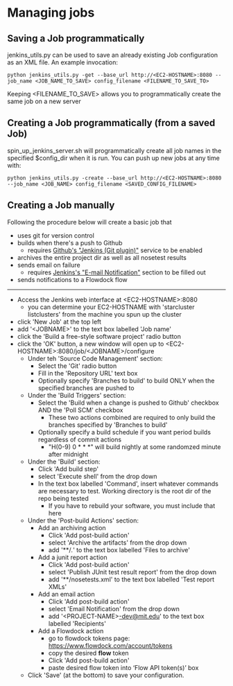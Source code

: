 Managing jobs
==================


## Saving a Job programmatically

jenkins_utils.py can be used to save an already existing Job configuration as an XML file.  An example invocation:

    python jenkins_utils.py -get --base_url http://<EC2-HOSTNAME>:8080 --job_name <JOB_NAME_TO_SAVE> config_filename <FILENAME_TO_SAVE_TO>

Keeping <FILENAME_TO_SAVE> allows you to programmatically create the same job on a new server


## Creating a Job programmatically (from a saved Job)

spin_up_jenkins_server.sh will programmatically create all job names in the specified $config_dir when it is run.  You can push up new jobs at any time with:

    python jenkins_utils.py -create --base_url http://<EC2-HOSTNAME>:8080 --job_name <JOB_NAME> config_filename <SAVED_CONFIG_FILENAME>


## Creating a Job manually

Following the procedure below will create a basic job that

* uses git for version control
* builds when there's a push to Github
  * requires [Github's "Jenkins (Git plugin)"](https://github.com/mit-probabilistic-computing-project/jenkins_project/blob/master/README.md#set-up-githubs-jenkins-git-plugin-service) service to be enabled
* archives the entire project dir as well as all nosetest results
* sends email on failure
  * requires [Jenkins's "E-mail Notification"](https://github.com/mit-probabilistic-computing-project/jenkins_project/blob/master/README.md#configure-email) section to be filled out
* sends notifications to a Flowdock flow

----

* Access the Jenkins web interface at \<EC2-HOSTNAME\>:8080
  * you can determine your EC2-HOSTNAME with 'starcluster listclusters' from the machine you spun up the cluster
* click 'New Job' at the top left
* add '\<JOBNAME\>' to the text box labelled 'Job name'
* click the 'Build a free-style software project' radio button
* click the 'OK' button, a new window will open up to \<EC2-HOSTNAME\>:8080/job/\<JOBNAME\>/configure
   * Under teh 'Source Code Management' section:
      * Select the 'Git' radio button
      * Fill in the 'Repository URL' text box
      * Optionally specify 'Branches to build' to build ONLY when the specified branches are pushed to
   * Under the 'Build Triggers' section:
      * Select the 'Build when a change is pushed to Github' checkbox AND the 'Poll SCM' checkbox
         * These two actions combined are required to only build the branches specified by 'Branches to build'
      * Optionally specify a build schedule if you want period builds regardless of commit actions
         * "H(0-9) 0 * * *" will build nightly at some randomzed minute after midnight
   * Under the 'Build' section:
      * Click 'Add build step'
      * select 'Execute shell' from the drop down
      * In the text box labelled 'Command', insert whatever commands are necessary to test.  Working directory is the root dir of the repo being tested
         * If you have to rebuild your software, you must include that here
   * Under the 'Post-build Actions' section:
      * Add an archiving action
         * Click 'Add post-build action'
         * select 'Archive the artifacts' from the drop down
         * add '**/*.*' to the text box labelled 'Files to archive'
      * Add a junit report action
         * Click 'Add post-build action'
         * select 'Publish JUnit test result report' from the drop down
         * add '**/nosetests.xml' to the text box labelled 'Test report XMLs'
      * Add an email action
         * Click 'Add post-build action'
         * select 'Email Notification' from the drop down
         * add '\<PROJECT-NAME\>-dev@mit.edu' to the text box labelled 'Recipients'
      * Add a Flowdock action
         * go to flowdock tokens page: https://www.flowdock.com/account/tokens
         * copy the desired **flow** token
         * Click 'Add post-build action'
         * paste desired flow token into ‘Flow API token(s)’ box
   * Click 'Save' (at the bottom) to save your configuration.
